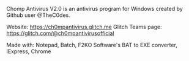   Chomp Antivirus V2.0
is an antivirus program for Windows created by Github user @TheC0des.

Website: https://ch0mpantivirus.glitch.me
Glitch Teams page: https://glitch.com/@ch0mpantivirusofficial

Made with: Notepad, Batch, F2KO Software's BAT to EXE converter, IExpress, Chrome









